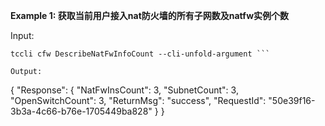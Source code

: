 **Example 1: 获取当前用户接入nat防火墙的所有子网数及natfw实例个数**



Input: 

```
tccli cfw DescribeNatFwInfoCount --cli-unfold-argument ```

Output: 
```
{
    "Response": {
        "NatFwInsCount": 3,
        "SubnetCount": 3,
        "OpenSwitchCount": 3,
        "ReturnMsg": "success",
        "RequestId": "50e39f16-3b3a-4c66-b76e-1705449ba828"
    }
}
```

